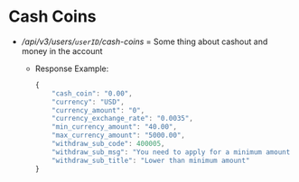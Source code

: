 # Cash Coins

* */api/v3/users/`userID`/cash-coins* = Some thing about cashout and money in the account
  * Response Example:
  
    ```js
    {
        "cash_coin": "0.00",
        "currency": "USD",
        "currency_amount": "0",
        "currency_exchange_rate": "0.0035",
        "min_currency_amount": "40.00",
        "max_currency_amount": "5000.00",
        "withdraw_sub_code": 400005,
        "withdraw_sub_msg": "You need to apply for a minimum amount of 40.00USD to cashout",
        "withdraw_sub_title": "Lower than minimum amount"
    }
    ```
